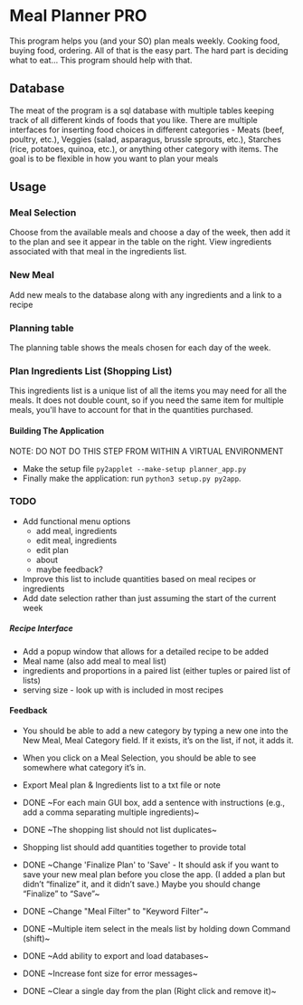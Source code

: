 # Meal Planner PRO

This program helps you (and your SO) plan meals weekly. Cooking food, buying food, ordering. All of that is the easy part. The hard part is deciding what to eat... This program should help with that.

## Database
The meat of the program is a sql database with multiple tables keeping track of all different kinds of foods that you like. There are multiple interfaces for inserting food choices in different categories - Meats (beef, poultry, etc.), Veggies (salad, asparagus, brussle sprouts, etc.), Starches (rice, potatoes, quinoa, etc.), or anything other category with items. The goal is to be flexible in how you want to plan your meals


## Usage
### Meal Selection
Choose from the available meals and choose a day of the week, then add it to the plan and see it appear in the table on the right. View ingredients associated with that meal in the ingredients list.


### New Meal
Add new meals to the database along with any ingredients and a link to a recipe


### Planning table
The planning table shows the meals chosen for each day of the week.


### Plan Ingredients List (Shopping List)

This ingredients list is a unique list of all the items you may need for all the meals. It does not double count, so if you need the same item for multiple meals, you'll have to account for that in the quantities purchased.


#### Building The Application

NOTE: DO NOT DO THIS STEP FROM WITHIN A VIRTUAL ENVIRONMENT
* Make the setup file `py2applet --make-setup planner_app.py`
* Finally make the application: run `python3 setup.py py2app`.


### TODO
* Add functional menu options
    * add meal, ingredients
    * edit meal, ingredients
    * edit plan
    * about
    * maybe feedback?
* Improve this list to include quantities based on meal recipes or ingredients
* Add date selection rather than just assuming the start of the current week

##### Recipe Interface
* Add a popup window that allows for a detailed recipe to be added
* Meal name (also add meal to meal list)
* ingredients and proportions in a paired list (either tuples or paired list of lists)
* serving size - look up with is included in most recipes

#### Feedback

* You should be able to add a new category by typing a new one into the New Meal, Meal Category field. If it exists, it’s on the list, if not, it adds it.
* When you click on a Meal Selection, you should be able to see somewhere what category it’s in.
* Export Meal plan & Ingredients list to a txt file or note


* DONE ~For each main GUI box, add a sentence with instructions (e.g., add a comma separating multiple ingredients)~
* DONE ~The shopping list should not list duplicates~
* Shopping list should add quantities together to provide total
* DONE ~Change 'Finalize Plan' to 'Save' - It should ask if you want to save your new meal plan before you close the app. (I added a plan but didn’t “finalize” it, and it didn’t save.) Maybe you should change “Finalize” to “Save”~
* DONE ~Change "Meal Filter" to "Keyword Filter"~
* DONE ~Multiple item select in the meals list by holding down Command (shift)~
* DONE ~Add ability to export and load databases~
* DONE ~Increase font size for error messages~
* DONE ~Clear a single day from the plan (Right click and remove it)~
